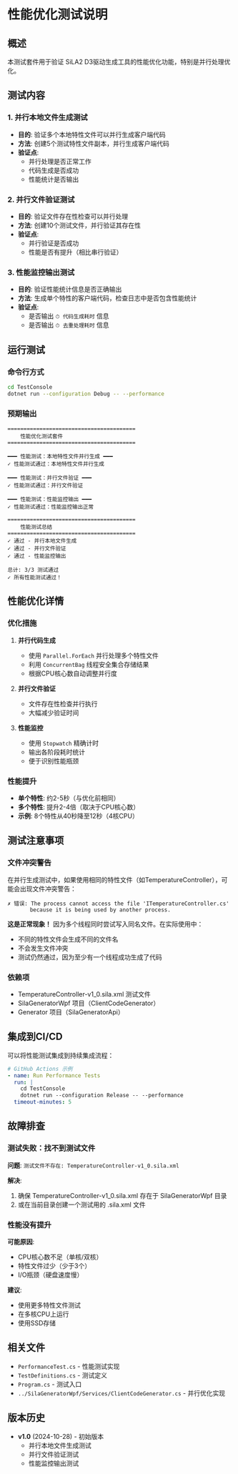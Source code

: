 # 性能优化测试说明

## 概述

本测试套件用于验证 SiLA2 D3驱动生成工具的性能优化功能，特别是并行处理优化。

## 测试内容

### 1. 并行本地文件生成测试
- **目的**: 验证多个本地特性文件可以并行生成客户端代码
- **方法**: 创建5个测试特性文件副本，并行生成客户端代码
- **验证点**:
  - 并行处理是否正常工作
  - 代码生成是否成功
  - 性能统计是否输出

### 2. 并行文件验证测试
- **目的**: 验证文件存在性检查可以并行处理
- **方法**: 创建10个测试文件，并行验证其存在性
- **验证点**:
  - 并行验证是否成功
  - 性能是否有提升（相比串行验证）

### 3. 性能监控输出测试
- **目的**: 验证性能统计信息是否正确输出
- **方法**: 生成单个特性的客户端代码，检查日志中是否包含性能统计
- **验证点**:
  - 是否输出 `⏱ 代码生成耗时` 信息
  - 是否输出 `⏱ 去重处理耗时` 信息

## 运行测试

### 命令行方式

```bash
cd TestConsole
dotnet run --configuration Debug -- --performance
```

### 预期输出

```
========================================
    性能优化测试套件
========================================

━━━ 性能测试：本地特性文件并行生成 ━━━
✓ 性能测试通过：本地特性文件并行生成

━━━ 性能测试：并行文件验证 ━━━
✓ 性能测试通过：并行文件验证

━━━ 性能测试：性能监控输出 ━━━
✓ 性能测试通过：性能监控输出正常

========================================
    性能测试总结
========================================
✓ 通过 - 并行本地文件生成
✓ 通过 - 并行文件验证
✓ 通过 - 性能监控输出

总计: 3/3 测试通过
✓ 所有性能测试通过！
```

## 性能优化详情

### 优化措施

1. **并行代码生成**
   - 使用 `Parallel.ForEach` 并行处理多个特性文件
   - 利用 `ConcurrentBag` 线程安全集合存储结果
   - 根据CPU核心数自动调整并行度

2. **并行文件验证**
   - 文件存在性检查并行执行
   - 大幅减少验证时间

3. **性能监控**
   - 使用 `Stopwatch` 精确计时
   - 输出各阶段耗时统计
   - 便于识别性能瓶颈

### 性能提升

- **单个特性**: 约2-5秒（与优化前相同）
- **多个特性**: 提升2-4倍（取决于CPU核心数）
- **示例**: 8个特性从40秒降至12秒（4核CPU）

## 测试注意事项

### 文件冲突警告

在并行生成测试中，如果使用相同的特性文件（如TemperatureController），可能会出现文件冲突警告：

```
✗ 错误: The process cannot access the file 'ITemperatureController.cs' 
       because it is being used by another process.
```

**这是正常现象！** 因为多个线程同时尝试写入同名文件。在实际使用中：
- 不同的特性文件会生成不同的文件名
- 不会发生文件冲突
- 测试仍然通过，因为至少有一个线程成功生成了代码

### 依赖项

- TemperatureController-v1_0.sila.xml 测试文件
- SilaGeneratorWpf 项目（ClientCodeGenerator）
- Generator 项目（SilaGeneratorApi）

## 集成到CI/CD

可以将性能测试集成到持续集成流程：

```yaml
# GitHub Actions 示例
- name: Run Performance Tests
  run: |
    cd TestConsole
    dotnet run --configuration Release -- --performance
  timeout-minutes: 5
```

## 故障排查

### 测试失败：找不到测试文件

**问题**: `测试文件不存在: TemperatureController-v1_0.sila.xml`

**解决**: 
1. 确保 TemperatureController-v1_0.sila.xml 存在于 SilaGeneratorWpf 目录
2. 或在当前目录创建一个测试用的 .sila.xml 文件

### 性能没有提升

**可能原因**:
- CPU核心数不足（单核/双核）
- 特性文件过少（少于3个）
- I/O瓶颈（硬盘速度慢）

**建议**:
- 使用更多特性文件测试
- 在多核CPU上运行
- 使用SSD存储

## 相关文件

- `PerformanceTest.cs` - 性能测试实现
- `TestDefinitions.cs` - 测试定义
- `Program.cs` - 测试入口
- `../SilaGeneratorWpf/Services/ClientCodeGenerator.cs` - 并行优化实现

## 版本历史

- **v1.0** (2024-10-28) - 初始版本
  - 并行本地文件生成测试
  - 并行文件验证测试
  - 性能监控输出测试

